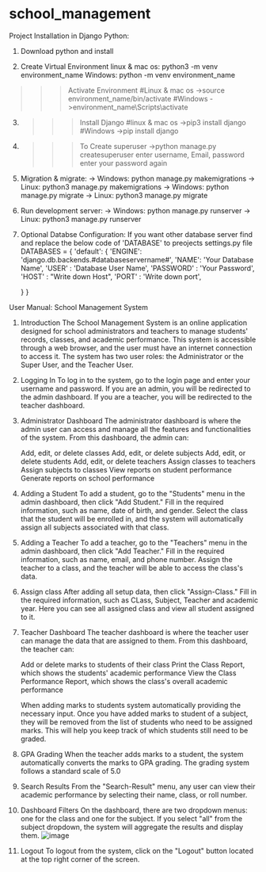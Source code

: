 # school_management
Project Installation in Django Python:

1. Download python and install

2. Create Virtual Environment
linux & mac os: python3 -m venv environment_name
Windows: python -m venv environment_name
  
  >>>Activate Environment
  #Linux & mac os
  ->source environment_name/bin/activate
  #Windows
  ->environment_name\Scripts\activate
  
3. >>>Install Django
 #linux & mac os
 ->pip3 install django
 #Windows
 ->pip install django
 
4. >>>To Create superuser 
->python manage.py createsuperuser
	enter username, Email, password
	enter your password again
  
5. Migration & migrate:
-> Windows: python manage.py makemigrations
-> Linux: python3 manage.py makemigrations
-> Windows: python manage.py migrate
-> Linux: python3 manage.py migrate

6. Run development server:
-> Windows: python manage.py runserver
-> Linux: python3 manage.py runserver

7. Optional Databse Configuration:
  If you want other database server find and replace the below code of 'DATABASE' to preojects settings.py file
  DATABASES = {
    'default': {
        'ENGINE': 'django.db.backends.#databaseservername#',
        'NAME': 'Your Database Name',
        'USER' : 'Database User Name',
        'PASSWORD' : 'Your Password',
        'HOST' : "Write down Host",
        'PORT' : 'Write down port',
                
    }
  }


User Manual: School Management System

1. Introduction
   The School Management System is an online application designed for school administrators and teachers to manage students' records, classes, and academic performance. This system is accessible through a web browser, and the user must have an internet connection to access it. The system has two user roles: the Administrator or the Super User, and the Teacher User.

2. Logging In
   To log in to the system, go to the login page and enter your username and password. If you are an admin, you will be redirected to the admin dashboard. If you are a teacher, you will be redirected to the teacher dashboard.

3. Administrator Dashboard
   The administrator dashboard is where the admin user can access and manage all the features and functionalities of the system. From this dashboard, the admin can:

   Add, edit, or delete classes
   Add, edit, or delete subjects
   Add, edit, or delete students
   Add, edit, or delete teachers
   Assign classes to teachers
   Assign subjects to classes
   View reports on student performance
   Generate reports on school performance
   
4. Adding a Student
   To add a student, go to the "Students" menu in the admin dashboard, then click "Add Student." 
   Fill in the required information, such as name, date of birth, and gender. 
   Select the class that the student will be enrolled in, and the system will automatically assign all subjects associated with that class.

5. Adding a Teacher
   To add a teacher, go to the "Teachers" menu in the admin dashboard, then click "Add Teacher."
   Fill in the required information, such as name, email, and phone number. Assign the teacher to a class, and the teacher will be able to access the class's data.
   
6. Assign class
   After adding all setup data, then click "Assign-Class."
   Fill in the required information, such as CLass, Subject, Teacher and academic year. Here you can see all assigned class and view all student assigned to it.    

7. Teacher Dashboard
   The teacher dashboard is where the teacher user can manage the data that are assigned to them. From this dashboard, the teacher can:

   Add or delete marks to students of their class
   Print the Class Report, which shows the students' academic performance
   View the Class Performance Report, which shows the class's overall academic performance
   
   When adding marks to students system automatically providing the necessary input. 
   Once you have added marks to student of a subject, they will be removed from the list of students who need to be assigned marks.
   This will help you keep track of which students still need to be graded.

8. GPA Grading
   When the teacher adds marks to a student, the system automatically converts the marks to GPA grading. The grading system follows a standard scale of 5.0

9. Search Results
   From the "Search-Result" menu, any user can view their academic performance by selecting their name, class, or roll number.

10. Dashboard Filters
   On the dashboard, there are two dropdown menus: one for the class and one for the subject. 
   If you select "all" from the subject dropdown, the system will aggregate the results and display them.
  ![image](https://user-images.githubusercontent.com/43902599/224623739-d4707ad9-42b2-486e-810f-9405768c8b8b.png)


11. Logout
   To logout from the system, click on the "Logout" button located at the top right corner of the screen.
